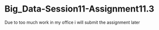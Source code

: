 # Big_Data-Session11-Assignment11.3
Due to too much work in my office i will submit the assignment later
